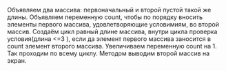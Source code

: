 Объявляем два массива: первоначальный и второй пустой такой же длины.
Объявляем переменную count, чтобы по порядку вносить элементы первого массива, удовлетворяющие условимиям, во второй массив.
Создаём цикл равный длине массива, внутри цикла проверка условия(длина <=3 ), если да элемент первого массива заносится в count элемент второго массива.
Увеличиваем переменную count на 1. Так проходим по всему циклу.
Методом выводим второй массив на экран.
